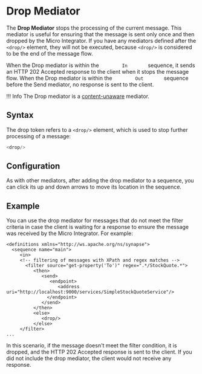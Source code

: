 # Drop Mediator

The **Drop Mediator** stops the processing of the current message. This mediator is useful for ensuring that the message is sent only once and
then dropped by the Micro Integrator. If you have any mediators defined after the `<drop/>` element, they will not be executed, because `<drop/>` is considered to be the end of the message flow.

When the Drop mediator is within the `         In        ` sequence, it sends an HTTP 202 Accepted response to the client when it stops the message flow. When the Drop mediator is within the `         Out        ` sequence before the Send mediator, no response is sent to the client.

!!! Info
    The Drop mediator is a [content-unaware](../../../references/mediators/about-mediators/#classification-of-mediators) mediator.

## Syntax

The drop token refers to a `<drop/>` element, which is used to stop further processing of a message:

``` java
<drop/>
```

## Configuration

As with other mediators, after adding the drop mediator to a sequence, you can click its up and down arrows to move its location in the sequence.

## Example

You can use the drop mediator for messages that do not meet the filter criteria in case the client is waiting for a response to ensure the message was received by the Micro Integrator. For example:

```
<definitions xmlns="http://ws.apache.org/ns/synapse">
  <sequence name="main">
     <in>
     <!-- filtering of messages with XPath and regex matches -->
       <filter source="get-property('To')" regex=".*/StockQuote.*">
          <then>
             <send>
                <endpoint>
                   <address uri="http://localhost:9000/services/SimpleStockQuoteService"/>
               </endpoint>
             </send>
          </then>
          <else>
             <drop/>
          </else>
     </filter>
...
```

In this scenario, if the message doesn't meet the filter condition, it is dropped, and the HTTP 202 Accepted response is sent to the client. If
you did not include the drop mediator, the client would not receive any response.

